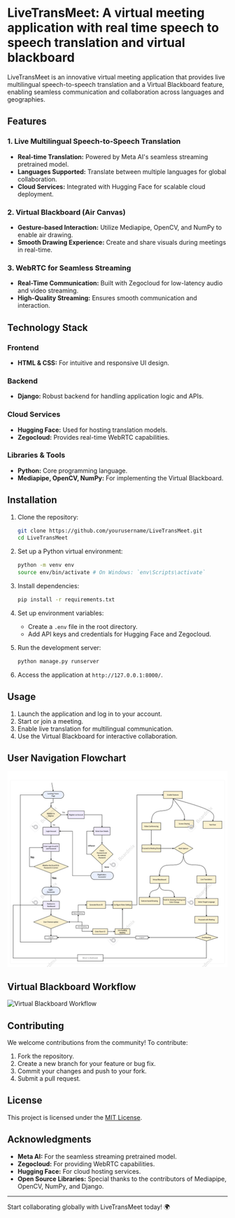 # LiveTransMeet: A virtual meeting application with real time speech to speech translation and virtual blackboard

LiveTransMeet is an innovative virtual meeting application that provides live multilingual speech-to-speech translation and a Virtual Blackboard feature, enabling seamless communication and collaboration across languages and geographies.

## Features

### 1. Live Multilingual Speech-to-Speech Translation
- **Real-time Translation:** Powered by Meta AI's seamless streaming pretrained model.
- **Languages Supported:** Translate between multiple languages for global collaboration.
- **Cloud Services:** Integrated with Hugging Face for scalable cloud deployment.

### 2. Virtual Blackboard (Air Canvas)
- **Gesture-based Interaction:** Utilize Mediapipe, OpenCV, and NumPy to enable air drawing.
- **Smooth Drawing Experience:** Create and share visuals during meetings in real-time.

### 3. WebRTC for Seamless Streaming
- **Real-Time Communication:** Built with Zegocloud for low-latency audio and video streaming.
- **High-Quality Streaming:** Ensures smooth communication and interaction.

## Technology Stack

### Frontend
- **HTML & CSS:** For intuitive and responsive UI design.

### Backend
- **Django:** Robust backend for handling application logic and APIs.

### Cloud Services
- **Hugging Face:** Used for hosting translation models.
- **Zegocloud:** Provides real-time WebRTC capabilities.

### Libraries & Tools
- **Python:** Core programming language.
- **Mediapipe, OpenCV, NumPy:** For implementing the Virtual Blackboard.

## Installation

1. Clone the repository:
   ```bash
   git clone https://github.com/yourusername/LiveTransMeet.git
   cd LiveTransMeet
   ```

2. Set up a Python virtual environment:
   ```bash
   python -m venv env
   source env/bin/activate # On Windows: `env\Scripts\activate`
   ```

3. Install dependencies:
   ```bash
   pip install -r requirements.txt
   ```

4. Set up environment variables:
   - Create a `.env` file in the root directory.
   - Add API keys and credentials for Hugging Face and Zegocloud.

5. Run the development server:
   ```bash
   python manage.py runserver
   ```

6. Access the application at `http://127.0.0.1:8000/`.

## Usage

1. Launch the application and log in to your account.
2. Start or join a meeting.
3. Enable live translation for multilingual communication.
4. Use the Virtual Blackboard for interactive collaboration.

## User Navigation Flowchart

![User Navigation Flowchart](assets/user-navigation-flowchart.png)

## Virtual Blackboard Workflow

![Virtual Blackboard Workflow](assets/virtual-blackboard-workflow.png)

## Contributing

We welcome contributions from the community! To contribute:
1. Fork the repository.
2. Create a new branch for your feature or bug fix.
3. Commit your changes and push to your fork.
4. Submit a pull request.

## License

This project is licensed under the [MIT License](LICENSE).

## Acknowledgments

- **Meta AI:** For the seamless streaming pretrained model.
- **Zegocloud:** For providing WebRTC capabilities.
- **Hugging Face:** For cloud hosting services.
- **Open Source Libraries:** Special thanks to the contributors of Mediapipe, OpenCV, NumPy, and Django.

---

Start collaborating globally with LiveTransMeet today! 🌍
